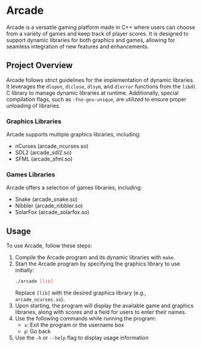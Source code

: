 # Arcade

Arcade is a versatile gaming platform made in C++ where users can choose from a variety of games and keep track of player scores. It is designed to support dynamic libraries for both graphics and games, allowing for seamless integration of new features and enhancements.

## Project Overview

Arcade follows strict guidelines for the implementation of dynamic libraries. It leverages the `dlopen`, `dlclose`, `dlsym`, and `dlerror` functions from the `libdl` C library to manage dynamic libraries at runtime. Additionally, special compilation flags, such as `-fno-gnu-unique`, are utilized to ensure proper unloading of libraries.

### Graphics Libraries

Arcade supports multiple graphics libraries, including:

- nCurses (arcade_ncurses.so)
- SDL2 (arcade_sdl2.so)
- SFML (arcade_sfml.so)

### Games Libraries

Arcade offers a selection of games libraries, including:

- Snake (arcade_snake.so)
- Nibbler (arcade_nibbler.so)
- SolarFox (arcade_solarfox.so)

## Usage

To use Arcade, follow these steps:

1. Compile the Arcade program and its dynamic libraries with `make`.
2. Start the Arcade program by specifying the graphics library to use initially:
    ```bash
    ./arcade [lib]
    ```
    Replace `[lib]` with the desired graphics library (e.g., `arcade_ncurses.so`).
3. Upon starting, the program will display the available game and graphics libraries, along with scores and a field for users to enter their names.
4. Use the following commands while running the program:
   - `x`: Exit the program or the username box
   - `p`: Go back
5. Use the `-h` or `--help` flag to display usage information
